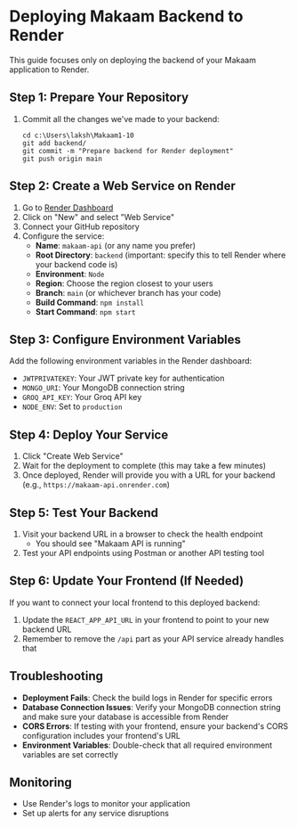 # Deploying Makaam Backend to Render

This guide focuses only on deploying the backend of your Makaam application to Render.

## Step 1: Prepare Your Repository

1. Commit all the changes we've made to your backend:
   ```
   cd c:\Users\laksh\Makaam1-10
   git add backend/
   git commit -m "Prepare backend for Render deployment"
   git push origin main
   ```

## Step 2: Create a Web Service on Render

1. Go to [Render Dashboard](https://dashboard.render.com/)
2. Click on "New" and select "Web Service"
3. Connect your GitHub repository
4. Configure the service:
   - **Name**: `makaam-api` (or any name you prefer)
   - **Root Directory**: `backend` (important: specify this to tell Render where your backend code is)
   - **Environment**: `Node`
   - **Region**: Choose the region closest to your users
   - **Branch**: `main` (or whichever branch has your code)
   - **Build Command**: `npm install`
   - **Start Command**: `npm start`

## Step 3: Configure Environment Variables

Add the following environment variables in the Render dashboard:

- `JWTPRIVATEKEY`: Your JWT private key for authentication
- `MONGO_URI`: Your MongoDB connection string
- `GROQ_API_KEY`: Your Groq API key
- `NODE_ENV`: Set to `production`

## Step 4: Deploy Your Service

1. Click "Create Web Service"
2. Wait for the deployment to complete (this may take a few minutes)
3. Once deployed, Render will provide you with a URL for your backend (e.g., `https://makaam-api.onrender.com`)

## Step 5: Test Your Backend

1. Visit your backend URL in a browser to check the health endpoint
   - You should see "Makaam API is running"
2. Test your API endpoints using Postman or another API testing tool

## Step 6: Update Your Frontend (If Needed)

If you want to connect your local frontend to this deployed backend:

1. Update the `REACT_APP_API_URL` in your frontend to point to your new backend URL
2. Remember to remove the `/api` part as your API service already handles that

## Troubleshooting

- **Deployment Fails**: Check the build logs in Render for specific errors
- **Database Connection Issues**: Verify your MongoDB connection string and make sure your database is accessible from Render
- **CORS Errors**: If testing with your frontend, ensure your backend's CORS configuration includes your frontend's URL
- **Environment Variables**: Double-check that all required environment variables are set correctly

## Monitoring

- Use Render's logs to monitor your application
- Set up alerts for any service disruptions

